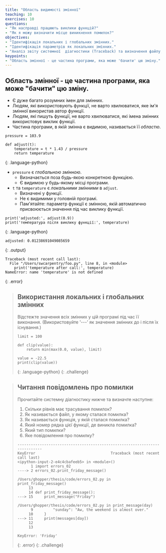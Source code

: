 ```yaml
---
title: "Область видимості змінної"
teaching: 10
exercises: 10
questions:
- "Як насправді працюють виклики функцій?"
- "Як я можу визначити місце виникнення помилок?"
objectives:
- "Ідентифікація локальних і глобальних змінних."
- "Ідентифікація параметрів як локальних змінних."
- "Аналіз звіту системної  діагностики (Traceback) та визначення файлу, функції та номеру рядка, що містять збій, тип помилки та повідомлення про помилку"
keypoints:
- "Область змінної - це частина програми, яка може 'бачити' цю зміну."
---
```

## Область змінної - це частина програми, яка може "бачити" цю зміну.

*   Є дуже багато розумних імен для змінних.
*  Людям, які використовують функції, не варто хвилюватися,
    яке ім'я змінної використав автор функції.
* Людям, які пишуть функції, не варто хвилюватися,
які імена змінних використовує виклик функції.
* Частина програми, в якій змінна є видимою, називається її *областю*.

~~~
pressure = 103.9

def adjust(t):
    temperature = t * 1.43 / pressure
    return temperature
~~~
{: .language-python}

*   `pressure` є *глобальною змінною*.
    *   Визначається поза будь-якою конкретною функцією.
    *   Є видимою у будь-якому місці програми.
*   `t` та `temperature` є *локальними змінними* в `adjust`.
    *   Визначені у функції.
    *   Не є видимими у головній програмі.
    *   Пам'ятайте: параметр функції є змінною,
        якій автоматично присвоюється значення під час виклику функції.

~~~
print('adjusted:', adjust(0.9))
print('температура після виклику функції:', temperature)
~~~
{: .language-python}
~~~
adjusted: 0.01238691049085659
~~~
{: .output}
~~~
Traceback (most recent call last):
  File "/Users/swcarpentry/foo.py", line 8, in <module>
    print('temperature after call:', temperature)
NameError: name 'temperature' is not defined
~~~
{: .error}

> ## Використання локальних і глобальних змінних
>
> Відстежте значення всіх змінних у цій програмі під час її виконання.
> (Використовуйте '---' як значення змінних до і після їх існування.)
>
> ~~~
> limit = 100
>
> def clip(value):
>     return min(max(0.0, value), limit)
>
> value = -22.5
> print(clip(value))
> ~~~
> {: .language-python}
{: .challenge}

> ## Читання повідомлень про помилки
>
> Прочитайте системну діагностику нижче та визначте наступне:
>
> 1. Скільки рівнів має трасування помилок?
> 2. Як називається файл, у якому сталася помилка?
> 3. Як називається функція, у якій сталася помилка?
> 4. Який номер рядка цієї функції, де виникла помилка?
> 5. Який тип помилки?
> 6. Яке повідомлення про помилку?
>
> ~~~
> ---------------------------------------------------------------------------
> KeyError                                  Traceback (most recent call last)
> <ipython-input-2-e4c4cbafeeb5> in <module>()
>       1 import errors_02
> ----> 2 errors_02.print_friday_message()
>
> /Users/ghopper/thesis/code/errors_02.py in print_friday_message()
>      13
>      14 def print_friday_message():
> ---> 15     print_message("Friday")
>
> /Users/ghopper/thesis/code/errors_02.py in print_message(day)
>       9         "sunday": "Aw, the weekend is almost over."
>      10     }
> ---> 11     print(messages[day])
>      12
>      13
>
> KeyError: 'Friday'
> ~~~
> {: .error}
{: .challenge}

